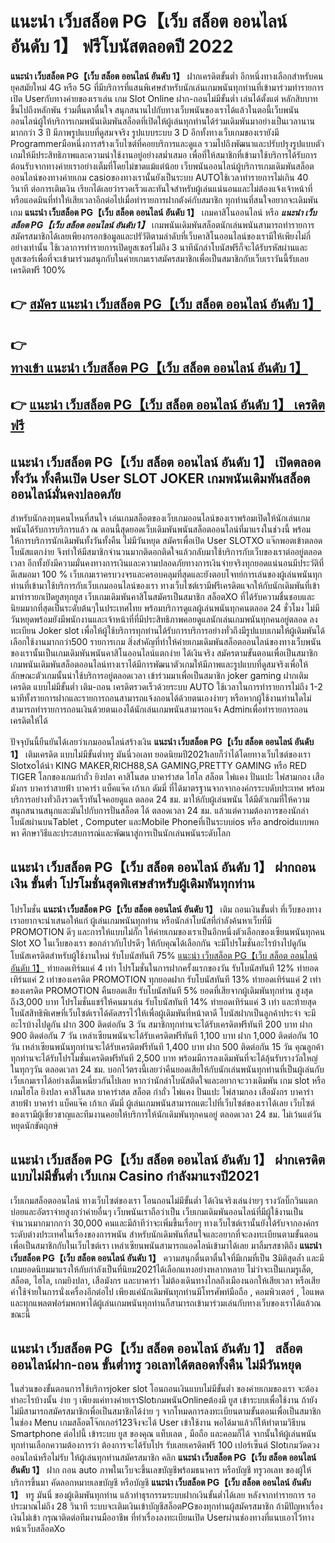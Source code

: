 # แนะนำ เว็บสล็อต PG【เว็บ สล็อต ออนไลน์ อันดับ 1】  ฟรีโบนัสตลอดปี 2022

**แนะนำ เว็บสล็อต PG【เว็บ สล็อต ออนไลน์ อันดับ 1】** ฝากเครดิตขั้นต่ำ  อีกหนึ่งทางเลือกสำหรับคนยุคสมัยใหม่ 4G หรือ 5G ที่มีบริการที่แสนพิเศษสำหรับนักเล่นเกมพนันทุกท่านที่เข้ามาร่วมทำรายการเปิด Userกับทางค่ายของเราเล่น เกม Slot Online ฝาก-ถอนไม่มีขั้นต่ำ เล่นได้ตั้งแต่ หลักสิบบาทขึ้นไปถึงหลักพัน ร่วมตื่นตาตื่นใจ สนุกสนานไปกับทางเว็บพนันของเราได้แล้วในตอนี้เว็บพนันออนไลน์ผู้ให้บริการเกมพนันเดิมพันสล็อตที่เปิดให้ผู้เล่นทุกท่านได้ร่วมเดิมพันมาอย่างเป็นเวลานานมากกว่า 3 ปี มีภาพรูปแบบที่ดูสมจจริง รูปแบบระบบ 3 D
อีกทั้งทางเว็บเกมของเรายังมี Programmerมือหนึ่งการสร้างเว็บไซต์ที่คอยบริการและดูแล  รวมไปถึงพัฒนาและปรับปรุงรูปแบบตัวเกมให้มีประสิทธิภาพและความน่าใช้งานอยู่อย่างสม่ำเสมอ เพื่อที่ให้สมาชิกที่เข้ามาใช้บริการได้รับการต้อนรับจากทางค่ายเราอย่างเต็มที่โดยไม่ขาดแม้แต่น้อย เว็บพนันออนไลน์ผู้บริการเกมเดิมพันสล็อตออนไลน์ของทางค่ายเกม casioของทางเรานั้นยังเป็นระบบ AUTOใช้เวลาทำรายการไม่เกิน 40 วินาที ต่อการเติมเงิน เรียกได้เลยว่ารวดเร็วและทันใจสำหรับผู้เล่นแน่นอนและไม่ต้องแจ้งเจ้าหน้าที่หรือแอดมินที่ทำให้เสียเวลาอีกต่อไปเมื่อทำรายการฝากตังค์กับสมาชิก
ทุกท่านที่สนใจอยากจะเดิมพันเกม **แนะนำ เว็บสล็อต PG【เว็บ สล็อต ออนไลน์ อันดับ 1】** เกมคาสิโนออนไลน์ หรือ ***แนะนำ เว็บสล็อต PG【เว็บ สล็อต ออนไลน์ อันดับ 1】*** เกมพนันเดิมพันสล็อตนักเล่นพนันสามารถทำรายการสมัครสมาชิกได้เลยเพียงกรอกข้อมูลและปรัวัติตามลำดับที่เว็บคาสิโนออนไลน์ของเรามีให้เพียงไม่กี่อย่างเท่านั้น ใช้เวลาการทำรายการเปิดยูสเซอร์ไม่ถึง 3 นาทีนักล่าโบนัสฟรีก็จะได้รับรหัสผ่านและยูสเซอร์เพื่อที่จะเข้ามาร่วมสนุกกับในค่ายเกมเราสมัครสมาชิกเพื่อเป็นสมาชิกกับเว็บเราวันนี้รับเลยเครดิตฟรี 100%

## 👉 [สมัคร แนะนำ เว็บสล็อต PG【เว็บ สล็อต ออนไลน์ อันดับ 1】](https://archa888.com/)
## 👉 [ทางเข้า แนะนำ เว็บสล็อต PG【เว็บ สล็อต ออนไลน์ อันดับ 1】](https://archa888.com/)
## 👉 [แนะนำ เว็บสล็อต PG【เว็บ สล็อต ออนไลน์ อันดับ 1】 เครดิตฟรี](https://archa888.com/)

## แนะนำ เว็บสล็อต PG【เว็บ สล็อต ออนไลน์ อันดับ 1】 เปิดตลอด ทั้งวัน ทั้งคืนเปิด User SLOT JOKER เกมพนันเดิมพันสล็อตออนไลน์มั่นคงปลอดภัย

สำหรับนักลงทุนคนไหนที่สนใจ เล่นเกมสล็อตของเว็บเกมออนไลน์ของเราพร้อมเปิดให้นักเล่นเกมพนันได้รับการบริการแล้ว ณ ตอนนี้สุดยอดเว็บเดิมพันพนันสล็อตออนไลน์ที่มาแรงในช่วงนี้ พร้อมให้การบริการนักเดิมพันทั้งวันทั้งคืน ไม่มีวันหยุด สมัครเพื่อเปิด User SLOTXO แจ๊กพอตเข้าตลอด โบนัสแตกง่าย จึงทำให้มีสมาชิกจำนวนมากติดอกติดใจแล้วกลับมาใช้บริการกับเว็บของเราต่ออยู่ตลอดเวลา อีกทั้งยังมีความมั่นคงทางการเงินและความปลอดภัยทางการเงินจ่ายจริงทุกยอดแน่นอนมีประวัติที่ดีเสมอมา 100 % เว็บเกมเราครบวงจรและครอบคลุมที่สุดและยังตอบโจทย์การเล่นของผู้เล่นพนันทุกท่านที่เข้ามาใช้บริการกับเว็บเกมออนไลน์ของเรา
ทางเว็บไซต์เรามีฟรีเครดิตแจกให้กับนักเดิมพันที่เข้ามาทำรายกเปิดยูสทุกยูส เว็บเกมเดิมพันคาสิโนสมัครเป็นสมาชิก สล็อตXO ที่ได้รับความชื่นชอบและนิยมมากที่สุดเป็นระดับต้นๆในประเทศไทย พร้อมบริการดูแลผู้เล่นพนันทุกคนตลอด 24 ชั่วโมง ไม่มีวันหยุดพร้อมยังมีพนักงานและเจ้าหน้าที่ที่มีประสิทธิภาพคอยดูแลนักเล่นเกมพนันทุกคนอยู่ตลอด ลงทะเบียน Joker slot เพื่อให้ผู้ใช้บริการทุกท่านได้รับการบริการอย่างทั่วถึงมีรูปแบบเกมให้ผู้เดิมพันได้เลือกใช้งานมากกว่า500 รายการเกม
สิ่งสำคัญที่ทำให้ค่ายเกมเดิมพันสล็อตออนไลน์ของทางเว็บพนันของเรานั้นเป็นเกมเดิมพันพนันคาสิโนออนไลน์แตกง่าย ได้เงินจริง สมัครตามขั้นตอนเพื่อเป็นสมาชิก  เกมพนันเดิมพันสล็อตออนไลน์ทางเราได้มีการพัฒนาตัวเกมให้มีภาพและรูปแบบที่ดูสมจริงเพื่อให้ลักษณะตัวเกมนั้นน่าใช้บริการอยู่ตลอดเวลา เข้าร่วมมาเพื่อเป็นสมาชิก joker gaming ฝากเติมเครดิต แบบไม่มีขั้นต่ำ เติม-ถอน เครดิตรวดเร็วด้วยระบบ AUTO ใช้เวลาในการทำรายการไม่ถึง 1-2 นาทีทั้งรายการฝากและรายการถอนสามารถแจ้งถอนได้ด้วยตนเองง่ายๆ หรือหากผู้ใช้งานท่านใดไม่สามารถทำรายการถอนเงินด้วยตนเองได้นักเล่นเกมพนันสามารถแจ้ง Adminเพื่อทำรายการถอนเครดิตให้ได้

ปัจจุบันนี้ยืนยันได้เลยว่าเกมออนไลน์สร้างเงิน **แนะนำ เว็บสล็อต PG【เว็บ สล็อต ออนไลน์ อันดับ 1】** เติมเครดิต แบบไม่มีขั้นต่ำทรู มันนี่วอเลท ยอดนิยมปี2021เลยก็ว่าได้โดยทางเว็บไซต์ของเรา Slotxoได้นำ  KING MAKER,RICH88,SA GAMING,PRETTY GAMING หรือ RED TIGER โลกของเกมกำถั่ว  ยิงปลา คาสิโนสด บาคาร่าสด ไฮโล สล็อต ไพ่แคง ปั่นแปะ ไพ่สามกอง เสือมังกร บาคาร่าสายฟ้า บาคาร่า แบ็คแจ๊ค เก้าเก ดัมมี่ ที่ได้มาตรฐานจากจากองค์กรระบดับประเทศ พร้อมบริการอย่างทั่วถึงรวดเร็วทันใจคอยดูแล ตลอด 24 ชม. มาให้กับผู้เล่นพนัน ได้มีตัวเกมที่ให้ความสนุกสนานสนุกและมันไปกับการปั่นสล็อต ได้ ตลอดเวลา 24 ชม. แล้วแต่ความต้องการของนักล่าโบนัสผ่านบนTablet , Computer และMobile Phoneที่เป็นระบบios หรือ androidแบบพกพา ศึกษาวิธีและประสบการณ์และพัฒนาสู่การเป็นนักเล่นพนันระดับโลก

## แนะนำ เว็บสล็อต PG【เว็บ สล็อต ออนไลน์ อันดับ 1】 ฝากถอนเงิน ขั้นต่ำ โปรโมชั่นสุดพิเศษสำหรับผู้เดิมพันทุกท่าน

โปรโมชั่น **แนะนำ เว็บสล็อต PG【เว็บ สล็อต ออนไลน์ อันดับ 1】** เติม ถอนเงินขั้นต่ำ ที่เว็บของทางเราอยากจะนำเสนอให้แก่  ผู้เล่นเกมพนันทุกท่าน หรือนักล่าโบนัสที่กำลังค้นหาเว็บที่มี  PROMOTION ดีๆ และการให้แบบไม่กั๊ก ให้ค่ายเกมของเราเป็นอีกหนึ่งตัวเลือกของเซียนพนันทุกคน Slot XO ในเว็บของเรา ขอกล่าวกับโปรดีๆ ให้กับคุณได้เลือกกัน จะมีโปรโมชั่นอะไรบ้างไปดูกัน
โบนัสเครดิตสำหรับผู้ใช้งานใหม่ รับโบนัสทันที 75% [แนะนำ เว็บสล็อต PG【เว็บ สล็อต ออนไลน์ อันดับ 1】](https://archa888.com/) ทำยอดเทิร์นแค่ 4 เท่า
โปรโมชั่นในการฝากครั้งแรกของวัน รับโบนัสทันที 12% ทำยอดเทิร์นแค่ 2 เท่าของเครดิต
 PROMOTION ทุกยอดฝาก รับโบนัสทันที 13% ทำยอดเทิร์นแค่ 2 เท่าของเครดิต
 PROMOTION คืนยอดเสีย รับโบนัสทันที 5% ยอดที่เสียจากผู้เดิมพันทุกท่าน สูงสุดถึง3,000 บาท
โปรโมชั่นแชร์ให้คนมาเล่น รับโบนัสทันที 14% ทำยอดเทิร์นแค่ 3 เท่า
และท้ายสุดโบนัสสิทธิพิเศษที่เว็บไซต์เราได้คัดสรรไว้ให้เพื่อผู้เดิมพันที่หน้าตาดี โบนัสฝากเป็นลูกค้าประจำ จะมีอะไรบ้างไปดูกัน
ฝาก 300 ติดต่อกัน 3 วัน สมาชิกทุกท่านจะได้รับเครดิตฟรีทันที 200 บาท
ฝาก 900 ติดต่อกัน 7 วัน เหล่าเซียนพนันจะได้รับเครดิตฟรีทันที 1,100 บาท
ฝาก 1,000 ติดต่อกัน 10 วัน เหล่าเซียนพนันทุกท่านจะได้รับเครดิตฟรีทันที 1,400 บาท
ฝาก 500 ติดต่อกัน 15 วัน คุณลูกค้าทุกท่านจะได้รับโปรโมชั่นเครดิตฟรีทันที 2,500 บาท
พร้อมมีการลงเดิมพันที่จะได้ลุ้นรับรางวัลใหญ่ในทุกๆวัน ตลอดเวลา 24 ชม. บอกไว้ตรงนี้เลยว่าคืนยอดเสียให้กับนักเล่นพนันทุกท่านที่เป็นผู้เล่นกับเว็บเกมเราได้อย่างเต็มเหนี่ยวกันไปเลย หากว่านักล่าโบนัสติดใจและอยากจะวางเดิมพัน เกม slot  หรือเกมไฮโล ยิงปลา คาสิโนสด บาคาร่าสด สล็อต กำถั่ว ไพ่แคง ปั่นแปะ ไพ่สามกอง เสือมังกร บาคาร่าสายฟ้า บาคาร่า แบ็คแจ๊ค เก้าเก ดัมมี่ ผู้เล่นเกมพนันสามารถแตะไปที่เว็บไซต์ของเราได้เลย เว็บไซต์ของเรามีผู้เชี่ยวชาญและทีมงานคอยให้บริการให้นักเดิมพันทุกคนอยู่ ตลอดเวลา 24 ชม. ไม่เว้นแต่วันหยุดนักขัตฤกษ์

## แนะนำ เว็บสล็อต PG【เว็บ สล็อต ออนไลน์ อันดับ 1】 ฝากเครดิต แบบไม่มีขั้นต่ำ  เว็บเกม Casino กำลังมาแรงปี2021

เว็บเกมสล็อตออนไลน์ ทางเว็บไซต์ของเรา โอนถอนไม่มีขั้นต่ำ ได้เงินจริงเล่นง่ายๆ รางวัลบิ๊กวินแตกบ่อยและอัตราจ่ายสูงกว่าค่ายอื่นๆ เว็บพนันเราถือว่าเป็น เว็บเกมเดิมพันออนไลน์ที่มีผู้ใช้งานเป็นจำนวนมากมากกว่า 30,000 คนและมีถ้าทีว่าจะเพิ่มขึ้นเรื่อยๆ ทางเว็บไซต์เรานั้นยังได้รับจากองค์กรระดับต่างประเทศในเรื่องของการพนัน สำหรับนักเดิมพันที่สนใจและอยากที่จะลงทะเบียนตามขั้นตอนเพื่อเป็นสมาชิกกับในเว็บไซต์เรา เหล่าเซียนพนันสามารถแอดไลน์เข้ามาได้เลย
	มาลิ้มรสชาติถึง **แนะนำ เว็บสล็อต PG【เว็บ สล็อต ออนไลน์ อันดับ 1】** ความสนุกตื่นตาตื่นใจที่มีเกมที่เป็น 3มิติสุดล้ำ และมีเกมยอดนิยมมาแรงให้กับกำลังเป็นที่นิยม2021ได้เลือกแทงอย่างหลากหลาย  ไม่ว่าจะเป็นเกมรูเล็ต, สล็อต, ไฮโล, เกมยิงปลา, เสือมังกร และบาคาร่า ไม่ต้องเดินทางไกลถึงเมืองนอกให้เสียเวลา หรือเสียค่าใช้จ่ายในการนั่งเครื่องอีกต่อไป เพียงแค่นักเดิมพันทุกท่านมีโทรศัพท์มือถือ , คอมพิวเตอร์ , ไอแพด และทุกแพลตฟอร์มพกพาได้ผู้เล่นเกมพนันทุกท่านก็สามารถเข้ามาร่วมเล่นกับทางเว็บของเราได้แล้วณ ขณะนี้

## แนะนำ เว็บสล็อต PG【เว็บ สล็อต ออนไลน์ อันดับ 1】 สล็อตออนไลน์ฝาก-ถอน ขั้นต่ำทรู วอเลทได้ตลอดทั้งคืน ไม่มีวันหยุด

ในส่วนของขั้นตอนการใช้บริการjoker slot โอนถอนเงินแบบไม่มีขั้นต่ำ ของค่ายเกมของเรา จะต้องทำอะไรบ้างนั้น ง่าย ๆ เพียงแค่ทางค่ายเราSlotเกมพนันOnlineต้องมี ยูส เข้าระบบเพื่อใช้งาน ถ้ายังไม่มีสามารถสมัครสมาชิกเพื่อเป็นสมาชิกได้ง่าย ๆ จากโหมดการลงทะเบียนตามขั้นตอนเพื่อเป็นสมาชิกในช่อง Menu เกมสล็อตโจ๊กเกอร์123จึงจะได้ User เข้าใช้งาน พอได้มาแล้วก็ให้ทำตามวิธีบน Smartphone  ต่อไปนี้
เข้าระบบ ยูส  ของคุณ แท็บเลต , มือถือ และคอมก็ได้
จากนั้นให้ผู้เล่นพนันทุกท่านเลือกความต้องการว่า ต้องการจะได้รับโปร รับเลยเครดิตฟรี 100 เปอร์เซ็นต์ Slotเกมวัดดวงออนไลน์หรือไม่รับ
ให้ผู้เล่นทุกท่านสมัครสมาชิก คลิก **แนะนำ เว็บสล็อต PG【เว็บ สล็อต ออนไลน์ อันดับ 1】** ฝาก ถอน auto ภาพในเว็บจะขึ้นเลขบัญชีพร้อมธนาคาร หรือบัญชี ทรูวอเลท ของผู้ให้บริการขึ้นมา
คัดลอกหมายเลขบัญชี หรือบัญชี **แนะนำ เว็บสล็อต PG【เว็บ สล็อต ออนไลน์ อันดับ 1】** ทรู มันนี่ ของผู้เดิมพันทุกท่าน แล้วทำธุรกรรมระบบฝากเงินขั้นต่ำได้เลย
หลังจากทำรายการ รอประมาณไม่ถึง 28 วินาที ระบบจะเติมเงินเข้าบัญชีสล็อตPGของทุกท่านผู้สมัครสมาชิก
ถ้ามีปัญหาเรื่องเงินไม่เข้า กรุณาติดต่อทีมงานมืออาชีพ ที่ทำเรื่องลงทะเบียนเปิด Userผ่านช่องทางที่แนบเอาไว้ทางหน้าเว็บสล็อตXo


